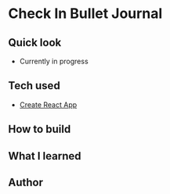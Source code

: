 # Check In Bullet Journal

## Quick look

- Currently in progress

## Tech used

- [Create React App](https://create-react-app.dev/docs/getting-started/)

## How to build

## What I learned

## Author
